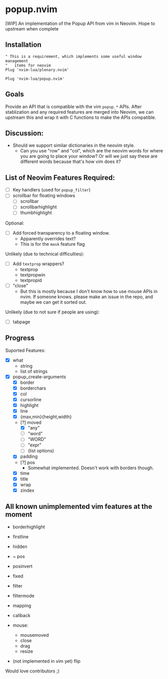 # popup.nvim

[WIP] An implementation of the Popup API from vim in Neovim. Hope to upstream
when complete

## Installation

```vim
" This is a requirement, which implements some useful window management
"   items for neovim
Plug 'nvim-lua/plenary.nvim'

Plug 'nvim-lua/popup.nvim'
```

## Goals

Provide an API that is compatible with the vim `popup_*` APIs. After
stablization and any required features are merged into Neovim, we can upstream
this and wrap it with C functions to make the APIs compatible.

## Discussion:

- Should we support similar dictionaries in the neovim style.
    - Can you use "row" and "col", which are the neovim words for where you are going to place your window? Or will we just say these are different words because that's how vim does it?

## List of Neovim Features Required:

- [ ] Key handlers (used for `popup_filter`)
- [ ] scrollbar for floating windows
    - [ ] scrollbar
    - [ ] scrollbarhighlight
    - [ ] thumbhighlight

Optional:

- [ ] Add forced transparency to a floating window.
    - Apparently overrides text?
    - This is for the `mask` feature flag


Unlikely (due to technical difficulties):

- [ ] Add `textprop` wrappers?
    - textprop
    - textpropwin
    - textpropid
- [ ] "close"
    - But this is mostly because I don't know how to use mouse APIs in nvim. If someone knows. please make an issue in the repo, and maybe we can get it sorted out.

Unlikely (due to not sure if people are using):
- [ ] tabpage

## Progress

Suported Features:

- [x] what
    - string
    - list of strings
- [x] popup_create-arguments
    - [x] border
    - [x] borderchars
    - [x] col
    - [x] cursorline
    - [x] highlight
    - [x] line
    - [x] {max,min}{height,width}
    - [?] moved
        - [x] "any"
        - [ ] "word"
        - [ ] "WORD"
        - [ ] "expr"
        - [ ] (list options)
    - [x] padding
    - [?] pos
        - Somewhat implemented. Doesn't work with borders though.
    - [x] time
    - [x] title
    - [x] wrap
    - [x] zindex

## All known unimplemented vim features at the moment

- borderhighlight
- firstline
- hidden
- ~ pos
- posinvert
- fixed
- filter
- filtermode
- mapping
- callback
- mouse:
    - mousemoved
    - close
    - drag
    - resize

- (not implemented in vim yet) flip

Would love contributors ;)
